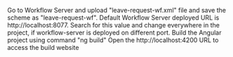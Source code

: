 Go to Workflow Server and upload "leave-request-wf.xml" file and save the scheme as "leave-request-wf".
Default Workflow Server deployed URL is http://localhost:8077. Search for this value and change everywhere in the project, if workflow-server is deployed on different port.
Build the Angular project using command "ng build"
Open the http://localhost:4200 URL to access the build website
